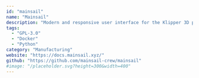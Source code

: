 ```yaml
---
id: "mainsail"
name: "Mainsail"
description: "Modern and responsive user interface for the Klipper 3D printer firmware. Control and monitor your printer from everywhere, from any device."
tags:
  - "GPL-3.0"
  - "Docker"
  - "Python"
category: "Manufacturing"
website: "https://docs.mainsail.xyz/"
github: "https://github.com/mainsail-crew/mainsail"
#image: "/placeholder.svg?height=300&width=400"
---
```


